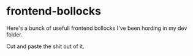 # frontend-bollocks

Here's a bunck of usefull frontend bollocks I've been hording in my dev folder.

Cut and paste the shit out of it.
